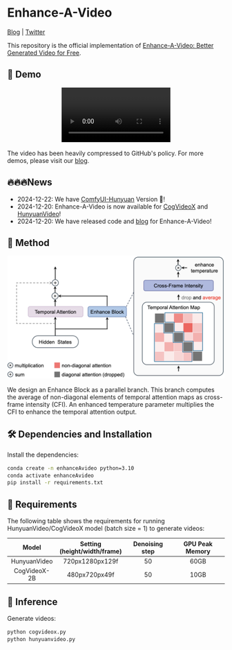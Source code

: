 # Enhance-A-Video

[Blog](https://oahzxl.github.io/Enhance_A_Video/) | [Twitter](https://x.com/YangL_7/status/1870116980717695243)

This repository is the official implementation of [Enhance-A-Video: Better Generated Video for Free](https://oahzxl.github.io/Enhance_A_Video/).

## 🎥 Demo
<div align="center">
  <video src="https://github.com/user-attachments/assets/be4feddd-aa6d-4346-adbc-f8e52b85c3f8" width="50%">
</div>

The video has been heavily compressed to GitHub's policy. For more demos, please visit our [blog](https://oahzxl.github.io/Enhance_A_Video/).

## 🔥🔥🔥News
- 2024-12-22: We have [ComfyUI-Hunyuan](https://github.com/kijai/ComfyUI-HunyuanVideoWrapper) Version 🚀!
- 2024-12-20: Enhance-A-Video is now available for [CogVideoX](https://github.com/THUDM/CogVideo) and [HunyuanVideo](https://github.com/Tencent/HunyuanVideo)!
- 2024-12-20: We have released code and [blog](https://oahzxl.github.io/Enhance_A_Video/) for Enhance-A-Video!

## 🎉 Method

![method](assets/method.png)

We design an Enhance Block as a parallel branch. This branch computes the average of non-diagonal elements of temporal attention maps as cross-frame intensity (CFI). An enhanced temperature parameter multiplies the CFI to enhance the temporal attention output.

## 🛠️ Dependencies and Installation

Install the dependencies:

```bash
conda create -n enhanceAvideo python=3.10
conda activate enhanceAvideo
pip install -r requirements.txt
```

## 📜 Requirements
The following table shows the requirements for running HunyuanVideo/CogVideoX model (batch size = 1) to generate videos:

|    Model     | Setting<br/>(height/width/frame) | Denoising step | GPU Peak Memory |
|:------------:|:--------------------------------:|:--------------:|:---------------:|
| HunyuanVideo |         720px1280px129f          |       50       |      60GB       |
| CogVideoX-2B |          480px720px49f           |       50       |      10GB       |

## 🧱 Inference

Generate videos:

```bash
python cogvideox.py
python hunyuanvideo.py
```
